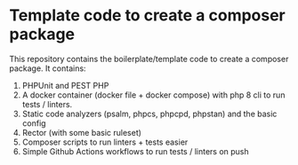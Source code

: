 # Template code to create a composer package

This repository contains the boilerplate/template code to create a composer package.
It contains:
1. PHPUnit and PEST PHP
2. A docker container (docker file + docker compose) with php 8 cli to run tests / linters.
3. Static code analyzers (psalm, phpcs, phpcpd, phpstan) and the basic config
4. Rector (with some basic ruleset)
5. Composer scripts to run linters + tests easier
6. Simple Github Actions workflows to run tests / linters on push

